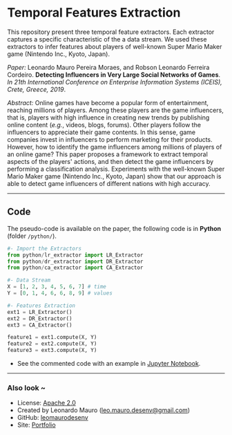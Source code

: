 # Temporal Features Extraction

This repository present three temporal feature extractors. Each extractor captures a specific characteristic of the a data stream. We used these extractors to infer features about players of well-known Super Mario Maker game (Nintendo Inc., Kyoto, Japan).   

_Paper:_ Leonardo Mauro Pereira Moraes, and Robson Leonardo Ferreira Cordeiro. **Detecting Influencers in Very Large Social Networks of Games**. _In 21th International Conference on Enterprise Information Systems (ICEIS), Crete, Greece, 2019_.   
   
_Abstract:_ Online games have become a popular form of entertainment, reaching millions of players. Among these players are the game influencers, that is, players with high influence in creating new trends by publishing online content (_e.g._, videos, blogs, forums). Other players follow the influencers to appreciate their game contents. In this sense, game companies invest in influencers to perform marketing for their products. However, how to identify the game influencers among millions of players of an online game? This paper proposes a framework to extract temporal aspects of the players' actions, and then detect the game influencers by performing a classification analysis. Experiments with the well-known Super Mario Maker game (Nintendo Inc., Kyoto, Japan) show that our approach is able to detect game influencers of different nations with high accuracy.   
   
---
   
## Code

The pseudo-code is available on the paper, the following code is in **Python** (folder `/python/`).   

```python
#- Import the Extractors
from python/lr_extractor import LR_Extractor
from python/dr_extractor import DR_Extractor
from python/ca_extractor import CA_Extractor

#- Data Stream
X = [1, 2, 3, 4, 5, 6, 7] # time
Y = [0, 1, 4, 6, 6, 8, 9] # values

#- Features Extraction
ext1 = LR_Extractor()
ext2 = DR_Extractor()
ext3 = CA_Extractor()

feature1 = ext1.compute(X, Y)
feature2 = ext2.compute(X, Y)
feature3 = ext3.compute(X, Y)
```
   
- See the commented code with an example in [Jupyter Notebook](jupyter/6-feature-extractors-example.ipynb).
   
---
   
### Also look ~
- License: [Apache 2.0](LICENSE)
- Created by Leonardo Mauro (leo.mauro.desenv@gmail.com)   
- GitHub: [leomaurodesenv](https://github.com/leomaurodesenv/)
- Site: [Portfolio](http://leonardomauro.com/portfolio/)
